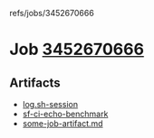 refs/jobs/3452670666

# Job [3452670666](https://github.com/rokmoln/support-firecloud/runs/3452670666?check_suite_focus=true)

## Artifacts

* [log.sh-session](log.sh-session)
* [sf-ci-echo-benchmark](sf-ci-echo-benchmark)
* [some-job-artifact.md](some-job-artifact.md)

